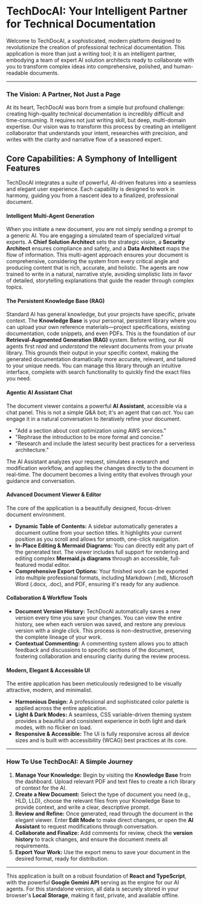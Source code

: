 
# TechDocAI: Your Intelligent Partner for Technical Documentation

Welcome to TechDocAI, a sophisticated, modern platform designed to revolutionize the creation of professional technical documentation. This application is more than just a writing tool; it is an intelligent partner, embodying a team of expert AI solution architects ready to collaborate with you to transform complex ideas into comprehensive, polished, and human-readable documents.

---

### The Vision: A Partner, Not Just a Page

At its heart, TechDocAI was born from a simple but profound challenge: creating high-quality technical documentation is incredibly difficult and time-consuming. It requires not just writing skill, but deep, multi-domain expertise. Our vision was to transform this process by creating an intelligent collaborator that understands your intent, researches with precision, and writes with the clarity and narrative flow of a seasoned expert.

## Core Capabilities: A Symphony of Intelligent Features

TechDocAI integrates a suite of powerful, AI-driven features into a seamless and elegant user experience. Each capability is designed to work in harmony, guiding you from a nascent idea to a finalized, professional document.

#### Intelligent Multi-Agent Generation

When you initiate a new document, you are not simply sending a prompt to a generic AI. You are engaging a simulated team of specialized virtual experts. A **Chief Solution Architect** sets the strategic vision, a **Security Architect** ensures compliance and safety, and a **Data Architect** maps the flow of information. This multi-agent approach ensures your document is comprehensive, considering the system from every critical angle and producing content that is rich, accurate, and holistic. The agents are now trained to write in a natural, narrative style, avoiding simplistic lists in favor of detailed, storytelling explanations that guide the reader through complex topics.

#### The Persistent Knowledge Base (RAG)

Standard AI has general knowledge, but your projects have specific, private context. The **Knowledge Base** is your personal, persistent library where you can upload your own reference materials—project specifications, existing documentation, code snippets, and even PDFs. This is the foundation of our **Retrieval-Augmented Generation (RAG)** system. Before writing, our AI agents first *read* and *understand* the relevant documents from your private library. This grounds their output in your specific context, making the generated documentation dramatically more accurate, relevant, and tailored to your unique needs. You can manage this library through an intuitive interface, complete with search functionality to quickly find the exact files you need.

#### Agentic AI Assistant Chat

The document viewer contains a powerful **AI Assistant**, accessible via a chat panel. This is not a simple Q&A bot; it's an agent that can *act*. You can engage it in a natural conversation to iteratively refine your document.

- "Add a section about cost optimization using AWS services."
- "Rephrase the introduction to be more formal and concise."
- "Research and include the latest security best practices for a serverless architecture."

The AI Assistant analyzes your request, simulates a research and modification workflow, and applies the changes directly to the document in real-time. The document becomes a living entity that evolves through your guidance and conversation.

#### Advanced Document Viewer & Editor

The core of the application is a beautifully designed, focus-driven document environment.
- **Dynamic Table of Contents:** A sidebar automatically generates a document outline from your section titles. It highlights your current position as you scroll and allows for smooth, one-click navigation.
- **In-Place Editing & Mermaid Diagrams:** You can directly edit any part of the generated text. The viewer includes full support for rendering and editing complex **Mermaid.js diagrams** through an accessible, full-featured modal editor.
- **Comprehensive Export Options:** Your finished work can be exported into multiple professional formats, including Markdown (.md), Microsoft Word (.docx, .doc), and PDF, ensuring it's ready for any audience.

#### Collaboration & Workflow Tools

- **Document Version History:** TechDocAI automatically saves a new version every time you save your changes. You can view the entire history, see when each version was saved, and restore any previous version with a single click. This process is non-destructive, preserving the complete lineage of your work.
- **Contextual Commenting:** A commenting system allows you to attach feedback and discussions to specific sections of the document, fostering collaboration and ensuring clarity during the review process.

#### Modern, Elegant & Accessible UI

The entire application has been meticulously redesigned to be visually attractive, modern, and minimalist.
- **Harmonious Design:** A professional and sophisticated color palette is applied across the entire application.
- **Light & Dark Modes:** A seamless, CSS variable-driven theming system provides a beautiful and consistent experience in both light and dark modes, with no flicker on load.
- **Responsive & Accessible:** The UI is fully responsive across all device sizes and is built with accessibility (WCAG) best practices at its core.

---

### How To Use TechDocAI: A Simple Journey

1.  **Manage Your Knowledge:** Begin by visiting the **Knowledge Base** from the dashboard. Upload relevant PDF and text files to create a rich library of context for the AI.
2.  **Create a New Document:** Select the type of document you need (e.g., HLD, LLD), choose the relevant files from your Knowledge Base to provide context, and write a clear, descriptive prompt.
3.  **Review and Refine:** Once generated, read through the document in the elegant viewer. Enter **Edit Mode** to make direct changes, or open the **AI Assistant** to request modifications through conversation.
4.  **Collaborate and Finalize:** Add comments for review, check the **version history** to track changes, and ensure the document meets all requirements.
5.  **Export Your Work:** Use the export menu to save your document in the desired format, ready for distribution.

---

This application is built on a robust foundation of **React and TypeScript**, with the powerful **Google Gemini API** serving as the engine for our AI agents. For this standalone version, all data is securely stored in your browser's **Local Storage**, making it fast, private, and available offline.

